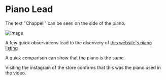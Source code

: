 # Piano Lead

The text "Chappell" can be seen on the side of the piano.

![image](https://user-images.githubusercontent.com/28175652/183033160-31da62cd-d97a-4420-8578-d11fdf234ada.png)

A few quick observations lead to the discovery of [this website's piano listing](https://pianoz.com/piano-sale/piano/chappell-fully-restored-0)

A quick comparison can show that the piano is the same.

Visiting the instagram of the store confirms that this was the piano used in the video.
